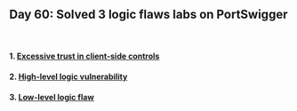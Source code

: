 <h2>Day 60: Solved 3 logic flaws labs on PortSwigger</h2>

</br>

#### 1. [Excessive trust in client-side controls](https://portswigger.net/web-security/logic-flaws/examples/lab-logic-flaws-excessive-trust-in-client-side-controls)
#### 2. [High-level logic vulnerability](https://portswigger.net/web-security/logic-flaws/examples/lab-logic-flaws-high-level)
#### 3. [Low-level logic flaw](https://portswigger.net/web-security/logic-flaws/examples/lab-logic-flaws-low-level)
